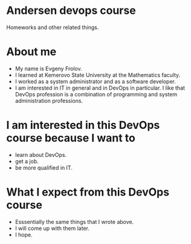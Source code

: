 # Andersen devops course
Homeworks and other related things.

# About me
- My name is Evgeny Frolov.
- I learned at Kemerovo State University at the Mathematics faculty.
- I worked as a system administrator and as a software developer.
- I am interested in IT in general and in DevOps in particular. I like that DevOps profession is a combination of programming and system administration professions.

# I am interested in this DevOps course because I want to
- learn about DevOps.
- get a job.
- be more qualified in IT.

# What I expect from this DevOps course
- Esssentially the same things that I wrote above.
- I will come up with them later.
- I hope.
